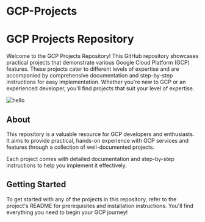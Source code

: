 # GCP-Projects

# GCP Projects Repository

Welcome to the GCP Projects Repository! This GitHub repository showcases practical projects that demonstrate various Google Cloud Platform (GCP) features. These projects cater to different levels of expertise and are accompanied by comprehensive documentation and step-by-step instructions for easy implementation. Whether you're new to GCP or an experienced developer, you'll find projects that suit your level of expertise.

![hello](<img width="647" alt="Screenshot 2023-10-15 at 9 53 58 PM" src="https://github.com/yusufmunircloud/GCP-Projects/assets/128338058/2b286216-967c-49aa-8962-402fa4286130">)


## About

This repository is a valuable resource for GCP developers and enthusiasts. It aims to provide practical, hands-on experience with GCP services and features through a collection of well-documented projects.

Each project comes with detailed documentation and step-by-step instructions to help you implement it effectively.

## Getting Started

To get started with any of the projects in this repository, refer to the project's README for prerequisites and installation instructions. You'll find everything you need to begin your GCP journey!
